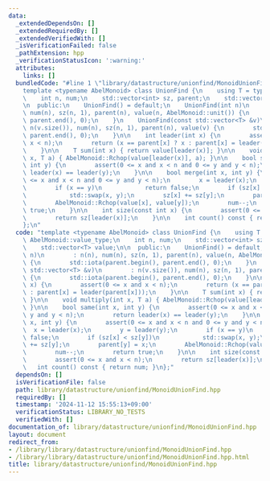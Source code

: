 ```yaml
---
data:
  _extendedDependsOn: []
  _extendedRequiredBy: []
  _extendedVerifiedWith: []
  _isVerificationFailed: false
  _pathExtension: hpp
  _verificationStatusIcon: ':warning:'
  attributes:
    links: []
  bundledCode: "#line 1 \"library/datastructure/unionfind/MonoidUnionFind.hpp\"\n\
    template <typename AbelMonoid> class UnionFind {\n    using T = typename AbelMonoid::value_type;\n\
    \    int n, num;\n    std::vector<int> sz, parent;\n    std::vector<T> value;\n\
    \n  public:\n    UnionFind() = default;\n    UnionFind(int n)\n        : n(n),\
    \ num(n), sz(n, 1), parent(n), value(n, AbelMonoid::unit()) {\n        std::iota(parent.begin(),\
    \ parent.end(), 0);\n    }\n    UnionFind(const std::vector<T> &v)\n        :\
    \ n(v.size()), num(n), sz(n, 1), parent(n), value(v) {\n        std::iota(parent.begin(),\
    \ parent.end(), 0);\n    }\n\n    int leader(int x) {\n        assert(0 <= x and\
    \ x < n);\n        return (x == parent[x] ? x : parent[x] = leader(parent[x]));\n\
    \    }\n\n    T sum(int x) { return value[leader(x)]; }\n\n    void multiply(int\
    \ x, T a) { AbelMonoid::Rchop(value[leader(x)], a); }\n\n    bool same(int x,\
    \ int y) {\n        assert(0 <= x and x < n and 0 <= y and y < n);\n        return\
    \ leader(x) == leader(y);\n    }\n\n    bool merge(int x, int y) {\n        assert(0\
    \ <= x and x < n and 0 <= y and y < n);\n        x = leader(x);\n        y = leader(y);\n\
    \        if (x == y)\n            return false;\n        if (sz[x] < sz[y])\n\
    \            std::swap(x, y);\n        sz[x] += sz[y];\n        parent[y] = x;\n\
    \        AbelMonoid::Rchop(value[x], value[y]);\n        num--;\n        return\
    \ true;\n    }\n\n    int size(const int x) {\n        assert(0 <= x and x < n);\n\
    \        return sz[leader(x)];\n    }\n\n    int count() const { return num; }\n\
    };\n"
  code: "template <typename AbelMonoid> class UnionFind {\n    using T = typename\
    \ AbelMonoid::value_type;\n    int n, num;\n    std::vector<int> sz, parent;\n\
    \    std::vector<T> value;\n\n  public:\n    UnionFind() = default;\n    UnionFind(int\
    \ n)\n        : n(n), num(n), sz(n, 1), parent(n), value(n, AbelMonoid::unit())\
    \ {\n        std::iota(parent.begin(), parent.end(), 0);\n    }\n    UnionFind(const\
    \ std::vector<T> &v)\n        : n(v.size()), num(n), sz(n, 1), parent(n), value(v)\
    \ {\n        std::iota(parent.begin(), parent.end(), 0);\n    }\n\n    int leader(int\
    \ x) {\n        assert(0 <= x and x < n);\n        return (x == parent[x] ? x\
    \ : parent[x] = leader(parent[x]));\n    }\n\n    T sum(int x) { return value[leader(x)];\
    \ }\n\n    void multiply(int x, T a) { AbelMonoid::Rchop(value[leader(x)], a);\
    \ }\n\n    bool same(int x, int y) {\n        assert(0 <= x and x < n and 0 <=\
    \ y and y < n);\n        return leader(x) == leader(y);\n    }\n\n    bool merge(int\
    \ x, int y) {\n        assert(0 <= x and x < n and 0 <= y and y < n);\n      \
    \  x = leader(x);\n        y = leader(y);\n        if (x == y)\n            return\
    \ false;\n        if (sz[x] < sz[y])\n            std::swap(x, y);\n        sz[x]\
    \ += sz[y];\n        parent[y] = x;\n        AbelMonoid::Rchop(value[x], value[y]);\n\
    \        num--;\n        return true;\n    }\n\n    int size(const int x) {\n\
    \        assert(0 <= x and x < n);\n        return sz[leader(x)];\n    }\n\n \
    \   int count() const { return num; }\n};"
  dependsOn: []
  isVerificationFile: false
  path: library/datastructure/unionfind/MonoidUnionFind.hpp
  requiredBy: []
  timestamp: '2024-11-12 15:55:13+09:00'
  verificationStatus: LIBRARY_NO_TESTS
  verifiedWith: []
documentation_of: library/datastructure/unionfind/MonoidUnionFind.hpp
layout: document
redirect_from:
- /library/library/datastructure/unionfind/MonoidUnionFind.hpp
- /library/library/datastructure/unionfind/MonoidUnionFind.hpp.html
title: library/datastructure/unionfind/MonoidUnionFind.hpp
---
```

